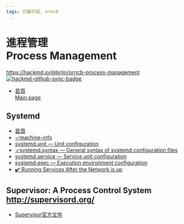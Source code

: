 ```yaml
---
tags: 已讀不回, orncb
...
```


# 進程管理<br>Process Management

<https://hackmd.io/@brlin/orncb-process-management><br>[![hackmd-github-sync-badge](https://hackmd.io/U48Ls7_MQOythC6ncQAuVA/badge)](https://hackmd.io/U48Ls7_MQOythC6ncQAuVA)

* [首頁<br>Main page](/U48Ls7_MQOythC6ncQAuVA)

## Systemd
* [首頁](https://www.freedesktop.org/wiki/Software/systemd/)
* [✓machine-info](http://0pointer.de/public/systemd-man/machine-info.html)
* [systemd.unit — Unit configuration](/u6en3hCUSIuD7LSj9_sIMA)
* [✓systemd.syntax — General syntax of systemd configuration files](/TOYqlVsLT1yKFbGQ7Bb4cQ)
* [systemd.service — Service unit configuration](/n9cYRenpRtikC1YpKXwOhQ)
* [systemd.exec — Execution environment configuration](/AGspqeoNTAKdAmtKOukDkQ)
* [:heavy_check_mark: Running Services After the Network is up](/H4tiq214R6meREIvR7hoxA)

## Supervisor: A Process Control System<br>http://supervisord.org/
* [Supervisor官方文件](/@brlin/orncb-supervisor-docs)
